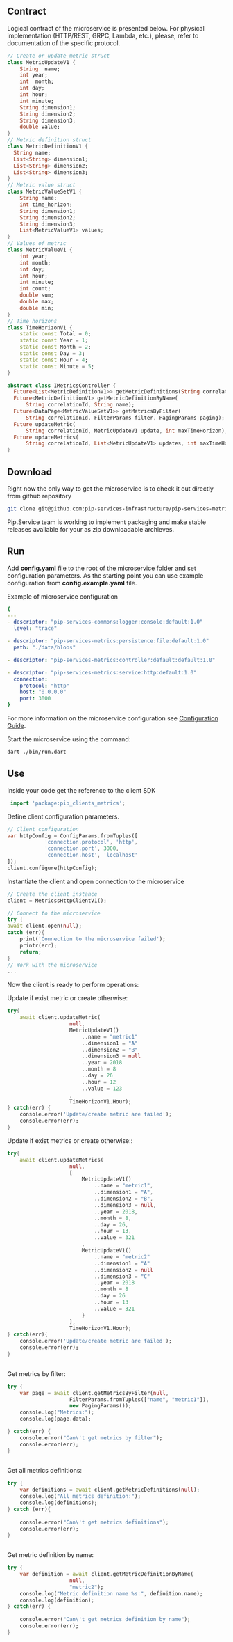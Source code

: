 ##  Contract

Logical contract of the microservice is presented below. For physical implementation (HTTP/REST, GRPC, Lambda, etc.),
please, refer to documentation of the specific protocol.

```dart
// Create or update metric struct
class MetricUpdateV1 {
    String  name;
    int year;
    int  month;
    int day;
    int hour;
    int minute; 
    String dimension1; 
    String dimension2; 
    String dimension3; 
    double value;
}
// Metric definition struct
class MetricDefinitionV1 {
  String name;
  List<String> dimension1;
  List<String> dimension2;
  List<String> dimension3;
}
// Metric value struct
class MetricValueSetV1 {
    String name;
    int time_horizon;
    String dimension1;
    String dimension2;
    String dimension3;
    List<MetricValueV1> values;
}
// Values of metric
class MetricValueV1 {
    int year; 
    int month; 
    int day; 
    int hour; 
    int minute; 
    int count;
    double sum;
    double max;
    double min;
}
// Time horizons
class TimeHorizonV1 {
    static const Total = 0;
    static const Year = 1;
    static const Month = 2;
    static const Day = 3;
    static const Hour = 4;
    static const Minute = 5;
}

abstract class IMetricsController {
  Future<List<MetricDefinitionV1>> getMetricDefinitions(String correlationId);
  Future<MetricDefinitionV1> getMetricDefinitionByName(
      String correlationId, String name);
  Future<DataPage<MetricValueSetV1>> getMetricsByFilter(
      String correlationId, FilterParams filter, PagingParams paging);
  Future updateMetric(
      String correlationId, MetricUpdateV1 update, int maxTimeHorizon);
  Future updateMetrics(
      String correlationId, List<MetricUpdateV1> updates, int maxTimeHorizon);
}

```

## Download

Right now the only way to get the microservice is to check it out directly from github repository
```bash
git clone git@github.com:pip-services-infrastructure/pip-services-metrics-dart.git
```

Pip.Service team is working to implement packaging and make stable releases available for your 
as zip downloadable archieves.

## Run

Add **config.yaml** file to the root of the microservice folder and set configuration parameters.
As the starting point you can use example configuration from **config.example.yaml** file. 

Example of microservice configuration
```yaml
{    
---
- descriptor: "pip-services-commons:logger:console:default:1.0"
  level: "trace"

- descriptor: "pip-services-metrics:persistence:file:default:1.0"
  path: "./data/blobs"

- descriptor: "pip-services-metrics:controller:default:default:1.0"

- descriptor: "pip-services-metrics:service:http:default:1.0"
  connection:
    protocol: "http"
    host: "0.0.0.0"
    port: 3000
}
```
 
For more information on the microservice configuration see [Configuration Guide](Configuration.md).

Start the microservice using the command:
```bash
dart ./bin/run.dart
```

## Use
Inside your code get the reference to the client SDK
```dart
 import 'package:pip_clients_metrics';
```

Define client configuration parameters.

```dart
// Client configuration
var httpConfig = ConfigParams.fromTuples([
            'connection.protocol', 'http',
            'connection.port', 3000,
            'connection.host', 'localhost'
]);
client.configure(httpConfig);
```

Instantiate the client and open connection to the microservice
```dart
// Create the client instance
client = MetricssHttpClientV1();

// Connect to the microservice
try {
await client.open(null);
catch (err){
    print('Connection to the microservice failed');
    printr(err);
    return;
}
// Work with the microservice
...

```
Now the client is ready to perform operations:

Update if exist metric or create otherwise:
```dart 
try{
    await client.updateMetric(
                    null,
                    MetricUpdateV1()
                        ..name = "metric1"
                        ..dimension1 = "A"
                        ..dimension2 = "B"
                        ..dimension3 = null
                        ..year = 2018
                        ..month = 8
                        ..day = 26
                        ..hour = 12
                        ..value = 123
                    ,
                    TimeHorizonV1.Hour);
} catch(err) {
    console.error('Update/create metric are failed');
    console.error(err);
}

```

Update if exist metrics or create otherwise::
```dart
try{ 
    await client.updateMetrics(
                    null,
                    [
                        MetricUpdateV1() 
                            ..name = "metric1",
                            ..dimension1 = "A",
                            ..dimension2 = "B",
                            ..dimension3 = null,
                            ..year = 2018,
                            ..month = 8,
                            ..day = 26,
                            ..hour = 13,
                            ..value = 321
                        ,
                        MetricUpdateV1() 
                            ..name = "metric2"
                            ..dimension1 = "A"
                            ..dimension2 = null
                            ..dimension3 = "C"
                            ..year = 2018
                            ..month = 8
                            ..day = 26
                            ..hour = 13
                            ..value = 321
                        }        
                    ],
                    TimeHorizonV1.Hour);
} catch(err){               
    console.error('Update/create metric are failed');
    console.error(err);                 
}    
                

```

Get metrics by filter:
```dart
try {    
    var page = await client.getMetricsByFilter(null,
                    FilterParams.fromTuples(["name", "metric1"]),
                    new PagingParams());
    console.log("Metrics:");
    console.log(page.data);

} catch(err) {
    console.error("Can\'t get metrics by filter");
    console.error(err);                      
}
    
```

Get all metrics definitions:
```dart 
try {   
    var definitions = await client.getMetricDefinitions(null);
    console.log("All metrics definition:");
    console.log(definitions);
} catch (err){
                    
    console.error("Can\'t get metrics definitions");
    console.error(err);
}
    
```

Get metric definition by name:
```dart 
try {   
    var definition = await client.getMetricDefinitionByName(
                    null, 
                    "metric2");
    console.log("Metric definition name %s:", definition.name);
    console.log(definition);
} catch(err) {
                        
    console.error("Can\'t get metrics definition by name");
    console.error(err);
}               
    
```